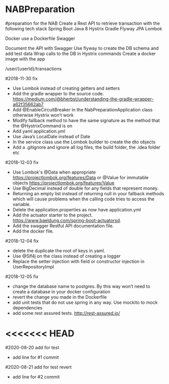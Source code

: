# NABPreparation
#preparation for the NAB 
Create a Rest API to retrieve transaction with the following tech stack
Spring Boot
Java 8
Hystrix
Gradle
Flyway
JPA
Lombok

Docker  use a Dockerfile
Swagger

Document the API with Swagger
Use flyway to create the DB schema and add test data
Wrap calls to the DB in Hystrix commands
Create a docker image with the app

/user/{userId}/transactions

#2018-11-30 fix
- Use Lombok instead of creating getters and setters
- Add the gradle wrapper to the source code. https://medium.com/@bherbst/understanding-the-gradle-wrapper-a62f35662ab7
- Add @EnableCircuitBreaker in the NabPreparationApplication class otherwise Hystrix won’t work
- Modify fallback method to have the same signature as the method that the @HystrixCommand is on
- Add yaml application.yml
- Use Java’s LocalDate instead of Date
- In the service class use the Lombok builder to create the dto objects
- Add a .gitignore and ignore all log files, the build folder, the .idea folder etc

#2018-12-03 fix
- Use Lombok's @Data when appropriate https://projectlombok.org/features/Data or @Value for immutable objects  https://projectlombok.org/features/Value
- Use BigDecimal instead of double for any fields that represent money.
- Returning an empty list instead of returning null in your fallback methods which will cause problems when the calling code tries to access the variable.
- Delete the application.properties as now have application.yml
- Add the actuator starter to the project.  https://www.baeldung.com/spring-boot-actuatorsd.
- Add the swagger Restful API documentation file.
- Add the docker file.

#2018-12-04 fix
- delete the  duplicate the root of keys in yaml.
- Use @Slf4j on the class instead of creating a logger
- Replace the setter injection with field or constructor injection in UserRepositoryImpl 

#2018-12-05 fix
- change the database name to postgres. By this way won’t need to create a database in your docker configuration
- revert the change you made in the Dockerfile
- add unit tests that do not use spring in any way.  Use mockito to mock dependencies 
- add some rest assured tests.  http://rest-assured.io/

<<<<<<< HEAD
=======
#2020-08-20 add for test
- add line for #1 commit

#2020-08-21 add for test revert
- add line for #2 commit
